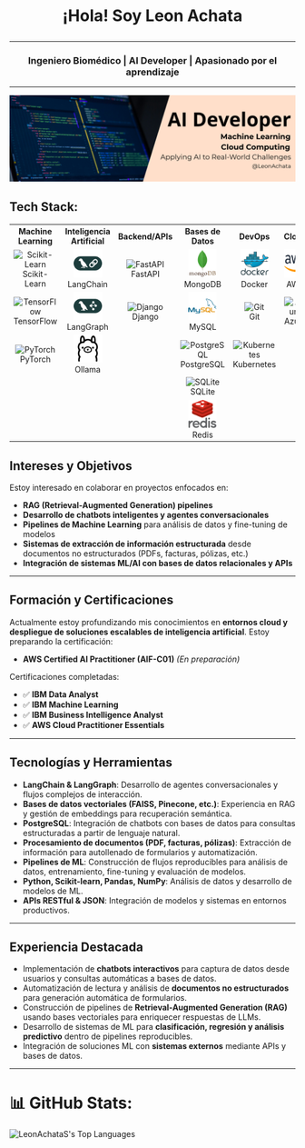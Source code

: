 # <p align="center">¡Hola! Soy Leon Achata </p>
---
### <p align="center"> Ingeniero Biomédico | AI Developer | Apasionado por el aprendizaje </p>

---
![Banner](banner/Banner%20Leon.png)

## Tech Stack:

<div align="center">
  <table>
    <tr>
      <th>Machine Learning</th>
      <th>Inteligencia Artificial</th>
      <th>Backend/APIs</th>
      <th>Bases de Datos</th>
      <th>DevOps</th>
      <th>Cloud</th>
    </tr>
    <tr>
      <td align="center" width="150">
        <img src="https://upload.wikimedia.org/wikipedia/commons/0/05/Scikit_learn_logo_small.svg" alt="Scikit-Learn" width="50" height="50" />
        <br/>Scikit-Learn
      </td>
      <td align="center" width="150">
        <img src="https://raw.githubusercontent.com/lobehub/lobe-icons/refs/heads/master/packages/static-png/light/langchain-color.png" alt="LangChain" width="50" height="50" />
        <br/>LangChain
      </td>
      <td align="center" width="150">
        <img src="https://cdn.worldvectorlogo.com/logos/fastapi.svg" alt="FastAPI" width="50" height="50" />
        <br/>FastAPI
      </td>
      <td align="center" width="150">
        <img src="https://raw.githubusercontent.com/devicons/devicon/master/icons/mongodb/mongodb-original-wordmark.svg" alt="MongoDB" width="50" height="50" />
        <br/>MongoDB
      </td>
      <td align="center" width="150">
        <img src="https://raw.githubusercontent.com/devicons/devicon/master/icons/docker/docker-original-wordmark.svg" alt="Docker" width="50" height="50" />
        <br/>Docker
      </td>
      <td align="center" width="150">
        <img src="https://raw.githubusercontent.com/devicons/devicon/master/icons/amazonwebservices/amazonwebservices-original-wordmark.svg" alt="AWS" width="50" height="50" />
        <br/>AWS
      </td>
    </tr>
    <tr>
      <td align="center">
        <img src="https://www.vectorlogo.zone/logos/tensorflow/tensorflow-icon.svg" alt="TensorFlow" width="50" height="50" />
        <br/>TensorFlow
      </td>
      <td align="center">
        <img src="https://raw.githubusercontent.com/lobehub/lobe-icons/refs/heads/master/packages/static-png/light/langgraph-color.png" alt="LangGraph" width="50" height="50" />
        <br/>LangGraph
      </td>
      <td align="center">
        <img src="https://cdn.worldvectorlogo.com/logos/django.svg" alt="Django" width="50" height="50" />
        <br/>Django
      </td>
      <td align="center">
        <img src="https://raw.githubusercontent.com/devicons/devicon/master/icons/mysql/mysql-original-wordmark.svg" alt="MySQL" width="50" height="50" />
        <br/>MySQL
      </td>
      <td align="center">
        <img src="https://www.vectorlogo.zone/logos/git-scm/git-scm-icon.svg" alt="Git" width="50" height="50" />
        <br/>Git
      </td>
      <td align="center">
        <img src="https://www.vectorlogo.zone/logos/microsoft_azure/microsoft_azure-icon.svg" alt="Azure" width="50" height="50" />
        <br/>Azure
      </td>
    </tr>
    <tr>
      <td align="center">
        <img src="https://www.vectorlogo.zone/logos/pytorch/pytorch-icon.svg" alt="PyTorch" width="50" height="50" />
        <br/>PyTorch
      </td>
      <td align="center">
        <img src="https://raw.githubusercontent.com/lobehub/lobe-icons/refs/heads/master/packages/static-png/light/ollama.png" alt="Ollama" width="50" height="50" />
        <br/>Ollama
      </td>
      <td align="center">
      </td>
      <td align="center">
        <img src="https://www.vectorlogo.zone/logos/postgresql/postgresql-icon.svg" alt="PostgreSQL" width="50" height="50" />
        <br/>PostgreSQL
      </td>
      <td align="center">
        <img src="https://www.vectorlogo.zone/logos/kubernetes/kubernetes-icon.svg" alt="Kubernetes" width="50" height="50" />
        <br/>Kubernetes
      </td>
      <td align="center">
      </td>
    </tr>
    <tr>
      <td align="center">
      </td>
      <td align="center">
      </td>
      <td align="center">
      </td>
      <td align="center">
        <img src="https://www.vectorlogo.zone/logos/sqlite/sqlite-icon.svg" alt="SQLite" width="50" height="50" />
        <br/>SQLite
      </td>
      <td align="center">
      </td>
      <td align="center">
      </td>
    </tr>
    <tr>
      <td align="center">
      </td>
      <td align="center">
      </td>
      <td align="center">
      </td>
      <td align="center">
        <img src="https://raw.githubusercontent.com/devicons/devicon/master/icons/redis/redis-original-wordmark.svg" alt="Redis" width="50" height="50" />
        <br/>Redis
      </td>
      <td align="center">
      </td>
      <td align="center">
      </td>
    </tr>
  </table>
</div>

## Intereses y Objetivos

Estoy interesado en colaborar en proyectos enfocados en:

- **RAG (Retrieval-Augmented Generation) pipelines**
- **Desarrollo de chatbots inteligentes y agentes conversacionales**
- **Pipelines de Machine Learning** para análisis de datos y fine-tuning de modelos
- **Sistemas de extracción de información estructurada** desde documentos no estructurados (PDFs, facturas, pólizas, etc.)
- **Integración de sistemas ML/AI con bases de datos relacionales y APIs**

---

## Formación y Certificaciones

Actualmente estoy profundizando mis conocimientos en **entornos cloud y despliegue de soluciones escalables de inteligencia artificial**. Estoy preparando la certificación:

- **AWS Certified AI Practitioner (AIF-C01)** *(En preparación)*

Certificaciones completadas:

- ✅ **IBM Data Analyst**
- ✅ **IBM Machine Learning**
- ✅ **IBM Business Intelligence Analyst**
- ✅ **AWS Cloud Practitioner Essentials**

---

## Tecnologías y Herramientas

- **LangChain & LangGraph**: Desarrollo de agentes conversacionales y flujos complejos de interacción.
- **Bases de datos vectoriales (FAISS, Pinecone, etc.)**: Experiencia en RAG y gestión de embeddings para recuperación semántica.
- **PostgreSQL**: Integración de chatbots con bases de datos para consultas estructuradas a partir de lenguaje natural.
- **Procesamiento de documentos (PDF, facturas, pólizas)**: Extracción de información para autollenado de formularios y automatización.
- **Pipelines de ML**: Construcción de flujos reproducibles para análisis de datos, entrenamiento, fine-tuning y evaluación de modelos.
- **Python, Scikit-learn, Pandas, NumPy**: Análisis de datos y desarrollo de modelos de ML.
- **APIs RESTful & JSON**: Integración de modelos y sistemas en entornos productivos.

---

## Experiencia Destacada

- Implementación de **chatbots interactivos** para captura de datos desde usuarios y consultas automáticas a bases de datos.
- Automatización de lectura y análisis de **documentos no estructurados** para generación automática de formularios.
- Construcción de pipelines de **Retrieval-Augmented Generation (RAG)** usando bases vectoriales para enriquecer respuestas de LLMs.
- Desarrollo de sistemas de ML para **clasificación, regresión y análisis predictivo** dentro de pipelines reproducibles.
- Integración de soluciones ML con **sistemas externos** mediante APIs y bases de datos.

---

# 📊 GitHub Stats:
![LeonAchataS's Top Languages](https://github-readme-stats.vercel.app/api/top-langs/?username=LeonAchataS&theme=vue-dark&show_icons=true&hide_border=true&layout=compact)
